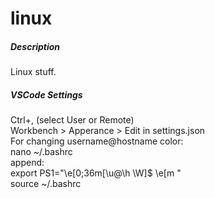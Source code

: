 # linux
##### Description

Linux stuff.

##### VSCode Settings
Ctrl+, (select User or Remote)  
Workbench > Apperance > Edit in settings.json   
For changing username@hostname color:  
nano ~/.bashrc  
append:  
export PS1="\e[0;36m[\u@\h \W]\$ \e[m "  
source ~/.bashrc  
